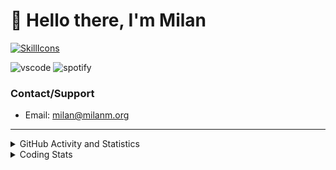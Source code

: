 # 👋 Hello there, I'm Milan
[![SkillIcons](https://skillicons.dev/icons?i=js,ts,nextjs,tailwind,html,go,bash,git,nginx,prisma,kubernetes,docker,linux)](https://skillicons.dev)

![vscode](https://nocache.advaith.workers.dev?url=https://img.shields.io/endpoint?url=https://dev.discordprofiles.me/api/badge/vscode/423203831971708958)
![spotify](https://nocache.advaith.workers.dev/?url=https://img.shields.io/endpoint?url=https://milanm.org/api/spotify/shields&cacheSeconds=10)

### Contact/Support

- Email: [milan@milanm.org](mailto:milan@milanm.org)
 
---
 
<details>
  <summary>GitHub Activity and Statistics</summary>
  <img src="/github-metrics.svg" />
</details>
<details>
  <summary>Coding Stats</summary>
  <!--START_SECTION:waka-->

```txt
TypeScript   11 hrs 45 mins  ███████████████████▓░░░░░   78.63 %
Bash         1 hr 20 mins    ██▒░░░░░░░░░░░░░░░░░░░░░░   08.97 %
JSON         56 mins         █▓░░░░░░░░░░░░░░░░░░░░░░░   06.26 %
Other        16 mins         ▒░░░░░░░░░░░░░░░░░░░░░░░░   01.81 %
JavaScript   10 mins         ▒░░░░░░░░░░░░░░░░░░░░░░░░   01.21 %
```

<!--END_SECTION:waka-->
</details>
